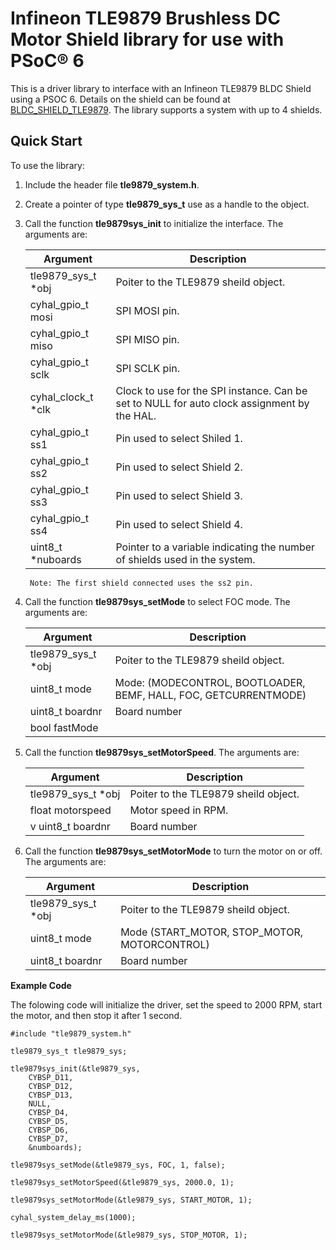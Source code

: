# Infineon TLE9879 Brushless DC Motor Shield library for use with PSoC® 6

This is a driver library to interface with an Infineon TLE9879 BLDC Shield using a PSOC 6. Details on the shield can be found at [BLDC_SHIELD_TLE9879](https://www.infineon.com/cms/en/product/evaluation-boards/bldc_shield_tle9879). The library supports a system with up to 4 shields.


## Quick Start

To use the library:

1. Include the header file **tle9879\_system.h**.

2. Create a pointer of type **tle9879\_sys\_t** use as a handle to the object.

2. Call the function **tle9879sys\_init** to initialize the interface. The arguments are:

    | Argument | Description | 
    | -------- | ----------- |
    | tle9879_sys_t *obj  | Poiter to the TLE9879 sheild object. |
    | cyhal_gpio_t mosi      | SPI MOSI pin. |
    | cyhal_gpio_t miso      | SPI MISO pin. |
    | cyhal_gpio_t sclk      | SPI SCLK pin. |
    | cyhal_clock_t *clk     | Clock to use for the SPI instance. Can be set to NULL for auto clock assignment by the HAL. |
    | cyhal_gpio_t ss1       | Pin used to select Shiled 1. |
    | cyhal_gpio_t ss2       | Pin used to select Shield 2. |
    | cyhal_gpio_t ss3       | Pin used to select Shield 3. |
    | cyhal_gpio_t ss4       | Pin used to select Shield 4. |
    | uint8_t *nuboards      | Pointer to a variable indicating the number of shields used in the system. |

        Note: The first shield connected uses the ss2 pin.

3. Call the function **tle9879sys\_setMode** to select FOC mode. The arguments are:

    | Argument | Description | 
    | -------- | ----------- |
    | tle9879_sys_t *obj  |    Poiter to the TLE9879 sheild object. |
    | uint8_t mode           |    Mode: (MODECONTROL, BOOTLOADER, BEMF, HALL, FOC, GETCURRENTMODE) |
    | uint8_t boardnr        |    Board number |
    | bool fastMode          |    |

4. Call the function **tle9879sys\_setMotorSpeed**. The arguments are:

    | Argument | Description | 
    | -------- | ----------- |
    | tle9879_sys_t *obj  |   Poiter to the TLE9879 sheild object. |
    | float motorspeed       |   Motor speed in RPM. |
    v uint8_t boardnr        |   Board number |

5. Call the function **tle9879sys\_setMotorMode** to turn the motor on or off. The arguments are:

    | Argument | Description | 
    | -------- | ----------- |
    | tle9879_sys_t *obj  |   Poiter to the TLE9879 sheild object. |
    | uint8_t mode           |   Mode (START_MOTOR, STOP_MOTOR, MOTORCONTROL) |
    | uint8_t boardnr        |   Board number |

**Example Code**

The folowing code will initialize the driver, set the speed to 2000 RPM, start the motor, and then stop it after 1 second.

    #include "tle9879_system.h"
        
    tle9879_sys_t tle9879_sys;

    tle9879sys_init(&tle9879_sys, 
        CYBSP_D11, 
        CYBSP_D12, 
        CYBSP_D13, 
        NULL, 
        CYBSP_D4, 
        CYBSP_D5, 
        CYBSP_D6, 
        CYBSP_D7, 
        &numboards);

    tle9879sys_setMode(&tle9879_sys, FOC, 1, false);

    tle9879sys_setMotorSpeed(&tle9879_sys, 2000.0, 1);

    tle9879sys_setMotorMode(&tle9879_sys, START_MOTOR, 1);

    cyhal_system_delay_ms(1000);

    tle9879sys_setMotorMode(&tle9879_sys, STOP_MOTOR, 1);
